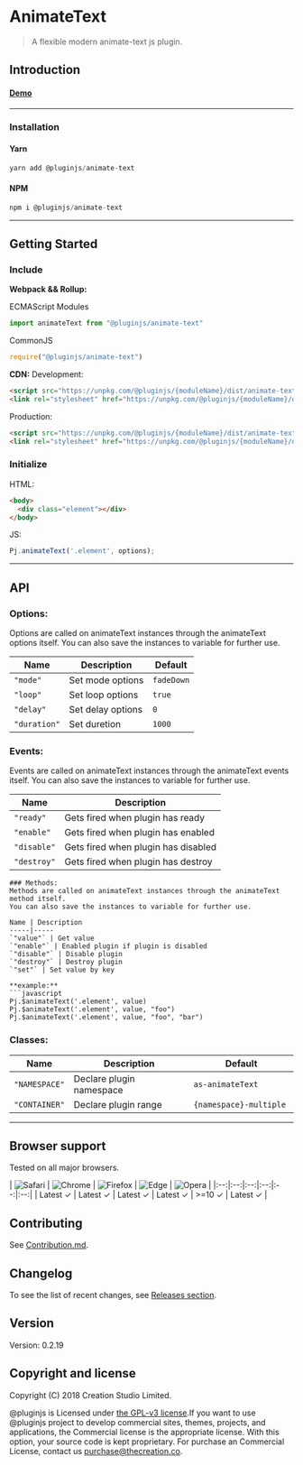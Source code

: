 # AnimateText
> A flexible modern animate-text js plugin.
## Introduction

#### [Demo]()
---
### Installation

#### Yarn
```javascript
yarn add @pluginjs/animate-text
```
#### NPM
```javascript
npm i @pluginjs/animate-text
```
---

## Getting Started
### Include
**Webpack && Rollup:**

ECMAScript Modules
```javascript
import animateText from "@pluginjs/animate-text"
```

CommonJS
```javascript
require("@pluginjs/animate-text")
```

**CDN:**
Development:
```html
<script src="https://unpkg.com/@pluginjs/{moduleName}/dist/animate-text.js"></script>
<link rel="stylesheet" href="https://unpkg.com/@pluginjs/{moduleName}/dist/animate-text.css">
```
Production:
```html
<script src="https://unpkg.com/@pluginjs/{moduleName}/dist/animate-text.min.js"></script>
<link rel="stylesheet" href="https://unpkg.com/@pluginjs/{moduleName}/dist/animate-text.min.css">
```

### Initialize
HTML:
```html
<body>
  <div class="element"></div>
</body>
```
JS:
```javascript
Pj.animateText('.element', options);
```
---
## API

### Options:
Options are called on animateText instances through the animateText options itself.
You can also save the instances to variable for further use.

Name | Description | Default
-----|--------------|-----
`"mode"` | Set mode options | `fadeDown`
`"loop"` | Set loop options | `true`
`"delay"` | Set delay options | `0`
`"duration"` | Set duretion | `1000`

### Events:
Events are called on animateText instances through the animateText events itself.
You can also save the instances to variable for further use.

Name | Description
-----|-----
`"ready"` | Gets fired when plugin has ready
`"enable"` | Gets fired when plugin has enabled
`"disable"` | Gets fired when plugin has disabled
`"destroy"` | Gets fired when plugin has destroy

```
### Methods:
Methods are called on animateText instances through the animateText method itself.
You can also save the instances to variable for further use.

Name | Description
-----|-----
`"value"` | Get value
`"enable"` | Enabled plugin if plugin is disabled
`"disable"` | Disable plugin
`"destroy"` | Destroy plugin
`"set"` | Set value by key

**example:**
```javascript
Pj.$animateText('.element', value)
Pj.$animateText('.element', value, "foo")
Pj.$animateText('.element', value, "foo", "bar")
```

### Classes:
Name | Description | Default
-----|------|------
`"NAMESPACE"` | Declare plugin namespace | `as-animateText`
`"CONTAINER"` | Declare plugin range | `{namespace}-multiple `



---

## Browser support

Tested on all major browsers.

| <img src="https://raw.githubusercontent.com/alrra/browser-logos/master/src/safari/safari_32x32.png" alt="Safari"> | <img src="https://raw.githubusercontent.com/alrra/browser-logos/master/src/chrome/chrome_32x32.png" alt="Chrome"> | <img src="https://raw.githubusercontent.com/alrra/browser-logos/master/src/firefox/firefox_32x32.png" alt="Firefox"> | <img src="https://raw.githubusercontent.com/alrra/browser-logos/master/src/edge/edge_32x32.png" alt="Edge"> | <img src="https://raw.githubusercontent.com/alrra/browser-logos/master/src/opera/opera_32x32.png" alt="Opera"> |
|:--:|:--:|:--:|:--:|:--:|:--:|
| Latest ✓ | Latest ✓ | Latest ✓ | Latest ✓ | >=10 ✓ | Latest ✓ |

## Contributing
See [Contribution.md](Contribution.md).

## Changelog
To see the list of recent changes, see [Releases section](https://github.com/plugin/plugin.js/releases).

## Version
Version: 0.2.19

## Copyright and license
Copyright (C) 2018 Creation Studio Limited.

@pluginjs is Licensed under [the GPL-v3 license](LICENSE).If you want to use @pluginjs project to develop commercial sites, themes, projects, and applications, the Commercial license is the appropriate license. With this option, your source code is kept proprietary. For purchase an Commercial License, contact us purchase@thecreation.co.